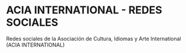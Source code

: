 # ACIA INTERNATIONAL - REDES SOCIALES
Redes sociales de la Asociación de Cultura, Idiomas y Arte International (ACIA INTERNATIONAL)
